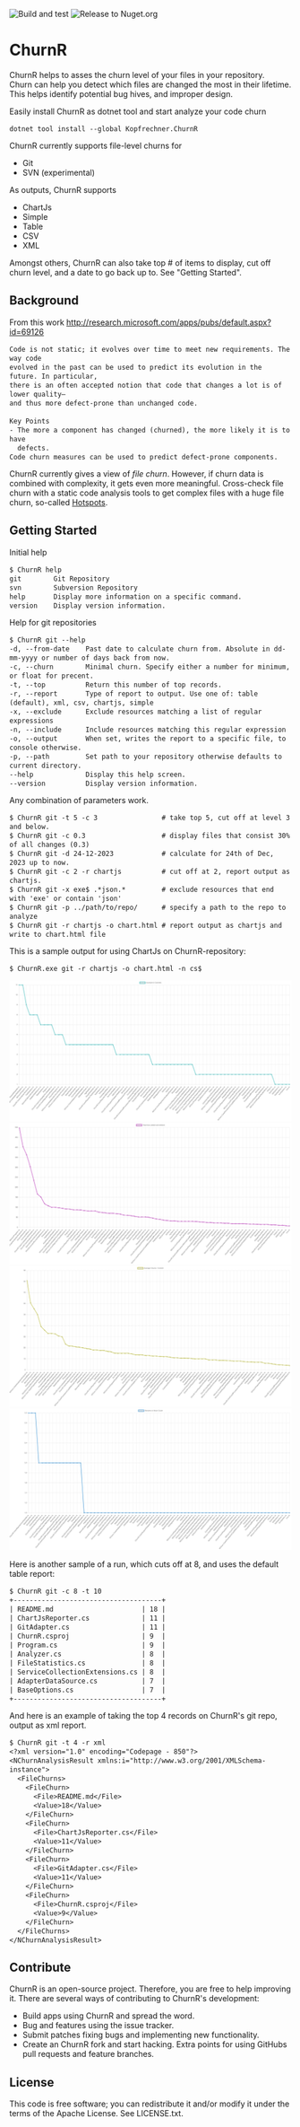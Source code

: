 
![Build and test](https://github.com/kopfrechner/churnr/actions/workflows/dotnet.yml/badge.svg) 
![Release to Nuget.org](https://github.com/kopfrechner/churnr/actions/workflows/release.yml/badge.svg)

ChurnR
======

ChurnR helps to asses the churn level of your files in your repository.  
Churn can help you detect which files are changed the most in their lifetime. 
This helps identify potential bug hives, and improper design.

Easily install ChurnR as dotnet tool and start analyze your code churn

```
dotnet tool install --global Kopfrechner.ChurnR
```

ChurnR currently supports file-level churns for

* Git
* SVN (experimental)

As outputs, ChurnR supports

* ChartJs
* Simple
* Table
* CSV
* XML

Amongst others, ChurnR can also take top # of items to display, cut off churn level, and a date to go back up to. See "Getting Started".

Background
----------------
From this work http://research.microsoft.com/apps/pubs/default.aspx?id=69126

    Code is not static; it evolves over time to meet new requirements. The way code
    evolved in the past can be used to predict its evolution in the future. In particular,
    there is an often accepted notion that code that changes a lot is of lower quality—
    and thus more defect-prone than unchanged code.

    Key Points
    - The more a component has changed (churned), the more likely it is to have
      defects.
    Code churn measures can be used to predict defect-prone components.

ChurnR currently gives a view of *file churn*. 
However, if churn data is combined with complexity, it gets even more meaningful. 
Cross-check file churn with a static code analysis tools to get complex files with a huge file churn, so-called [Hotspots](https://www.adamtornhill.com/articles/code-quality-in-context/why-i-write-dirty-code.html).

Getting Started
---------------

Initial help 

    $ ChurnR help
    git        Git Repository
    svn        Subversion Repository
    help       Display more information on a specific command.
    version    Display version information.

Help for git repositories

	$ ChurnR git --help
    -d, --from-date    Past date to calculate churn from. Absolute in dd-mm-yyyy or number of days back from now.
    -c, --churn        Minimal churn. Specify either a number for minimum, or float for precent.
    -t, --top          Return this number of top records.
    -r, --report       Type of report to output. Use one of: table (default), xml, csv, chartjs, simple
    -x, --exclude      Exclude resources matching a list of regular expressions
    -n, --include      Include resources matching this regular expression
    -o, --output       When set, writes the report to a specific file, to console otherwise.
    -p, --path         Set path to your repository otherwise defaults to current directory.
    --help             Display this help screen.
    --version          Display version information.

Any combination of parameters work.

	$ ChurnR git -t 5 -c 3                # take top 5, cut off at level 3 and below.
	$ ChurnR git -c 0.3                   # display files that consist 30% of all changes (0.3)
	$ ChurnR git -d 24-12-2023            # calculate for 24th of Dec, 2023 up to now.
	$ ChurnR git -c 2 -r chartjs          # cut off at 2, report output as chartjs.
	$ ChurnR git -x exe$ .*json.*         # exclude resources that end with 'exe' or contain 'json'  
    $ ChurnR git -p ../path/to/repo/      # specify a path to the repo to analyze	
    $ ChurnR git -r chartjs -o chart.html # report output as chartjs and write to chart.html file

This is a sample output for using ChartJs on ChurnR-repository:
    
    $ ChurnR.exe git -r chartjs -o chart.html -n cs$

![Commits per File](https://raw.githubusercontent.com/kopfrechner/churnR/master/Assets/CommitsPerFile.png)
![Total line churn per File](https://raw.githubusercontent.com/kopfrechner/churnR/master/Assets/TotalLineChurnPerFile.png)
![Average Churn Per Commit](https://raw.githubusercontent.com/kopfrechner/churnR/master/Assets/AverageChurnPerCommitPerFile.png)
![File renames or moves](https://raw.githubusercontent.com/kopfrechner/churnR/master/Assets/RenameOrMovesPerFile.png)

Here is another sample of a run, which cuts off at 8, and uses the default table report:

	$ ChurnR git -c 8 -t 10
	+-------------------------------------+
    | README.md                      | 18 |
    | ChartJsReporter.cs             | 11 |
    | GitAdapter.cs                  | 11 |
    | ChurnR.csproj                  | 9  |
    | Program.cs                     | 9  |
    | Analyzer.cs                    | 8  |
    | FileStatistics.cs              | 8  |
    | ServiceCollectionExtensions.cs | 8  |
    | AdapterDataSource.cs           | 7  |
    | BaseOptions.cs                 | 7  |
    +-------------------------------------+

And here is an example of taking the top 4 records on ChurnR's git repo, output as xml report.

	$ ChurnR git -t 4 -r xml
	<?xml version="1.0" encoding="Codepage - 850"?>
    <NChurnAnalysisResult xmlns:i="http://www.w3.org/2001/XMLSchema-instance">
      <FileChurns>
        <FileChurn>
          <File>README.md</File>
          <Value>18</Value>
        </FileChurn>
        <FileChurn>
          <File>ChartJsReporter.cs</File>
          <Value>11</Value>
        </FileChurn>
        <FileChurn>
          <File>GitAdapter.cs</File>
          <Value>11</Value>
        </FileChurn>
        <FileChurn>
          <File>ChurnR.csproj</File>
          <Value>9</Value>
        </FileChurn>
      </FileChurns>
    </NChurnAnalysisResult>

Contribute
----------

ChurnR is an open-source project. Therefore, you are free to help improving it.
There are several ways of contributing to ChurnR's development:

* Build apps using ChurnR and spread the word.
* Bug and features using the issue tracker.
* Submit patches fixing bugs and implementing new functionality.
* Create an ChurnR fork and start hacking. Extra points for using GitHubs pull requests and feature branches.

License
-------

This code is free software; you can redistribute it and/or modify it under the
terms of the Apache License. See LICENSE.txt.
